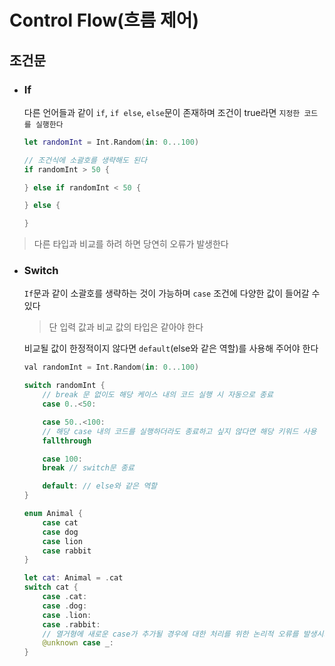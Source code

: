 # Control Flow(흐름 제어)

## 조건문
* ### If
    다른 언어들과 같이 ```if```, ```if else```, ```else```문이 존재하며 조건이 true라면 ```지정한 코드를 실행한다```

    ```Swift
    let randomInt = Int.Random(in: 0...100)

    // 조건식에 소괄호를 생략해도 된다
    if randomInt > 50 {

    } else if randomInt < 50 { 

    } else {

    }   
    ```

> 다른 타입과 비교를 하려 하면 당연히 오류가 발생한다

* ### Switch
    ```If```문과 같이 소괄호를 생략하는 것이 가능하며 ```case``` 조건에 다양한 값이 들어갈 수 있다
    > 단 입력 값과 비교 값의 타입은 같아야 한다
    
    비교될 값이 한정적이지 않다면 ```default```(else와 같은 역할)를 사용해 주어야 한다

    ```Swift
    val randomInt = Int.Random(in: 0...100)

    switch randomInt {
        // break 문 없이도 해당 케이스 내의 코드 실행 시 자동으로 종료
        case 0..<50:

        case 50..<100:
        // 해당 case 내의 코드를 실행하더라도 종료하고 싶지 않다면 해당 키워드 사용
        fallthrough 

        case 100:
        break // switch문 종료

        default: // else와 같은 역할
    }

    enum Animal {
        case cat
        case dog
        case lion
        case rabbit
    }

    let cat: Animal = .cat
    switch cat {
        case .cat:
        case .dog:
        case .lion:
        case .rabbit:
        // 열거형에 새로운 case가 추가될 경우에 대한 처리를 위한 논리적 오류를 발생시키는
        @unknown case _:
    }
    ```